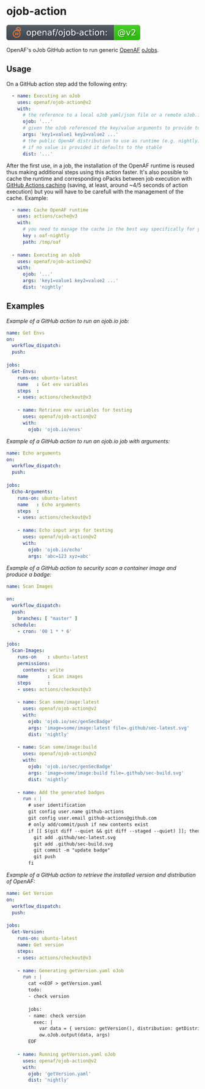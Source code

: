 # ojob-action

![version](.github/ojobs/version.svg)

OpenAF's oJob GitHub action to run generic [OpenAF](https://docs.openaf.io) [oJobs](https://docs.openaf.io/docs/concepts/oJob.html).

## Usage

On a GitHub action step add the following entry:

````yaml
  - name: Executing an oJob
    uses: openaf/ojob-action@v2
    with:
      # the reference to a local oJob yaml/json file or a remote oJob.io
      ojob: '...' 
      # given the oJob referenced the key/value arguments to provide to it
      args: 'key1=value1 key2=value2 ...'
      # the public OpenAF distribution to use as runtime (e.g. nightly)
      # if no value is provided it defaults to the stable
      dist: '...'
````

After the first use, in a job, the installation of the OpenAF runtime is reused thus making additional steps using this action faster. It's also possible to cache the runtime and corresponding oPacks between job execution with [GitHub Actions caching](https://docs.github.com/en/actions/using-workflows/caching-dependencies-to-speed-up-workflows#comparing-artifacts-and-dependency-caching) (saving, at least, around ~4/5 seconds of action execution) but you will have to be carefull with the management of the cache. Example:

````yaml
  - name: Cache OpenAF runtime
    uses: actions/cache@v3
    with:
      # you need to manage the cache in the best way specifically for your case
      key : oaf-nightly
      path: /tmp/oaf

  - name: Executing an oJob
    uses: openaf/ojob-action@v2
    with:
      ojob: '...' 
      args: 'key1=value1 key2=value2 ...'
      dist: 'nightly'
````

## Examples

*Example of a GitHub action to run an ojob.io job:*

````yaml
name: Get Envs
on:
  workflow_dispatch:
  push:

jobs:
  Get-Envs:
    runs-on: ubuntu-latest
    name   : Get env variables
    steps  :
    - uses: actions/checkout@v3

    - name: Retrieve env variables for testing
      uses: openaf/ojob-action@v2
      with:
        ojob: 'ojob.io/envs'
````

*Example of a GitHub action to run an ojob.io job with arguments:*

````yaml
name: Echo arguments
on:
  workflow_dispatch:
  push:

jobs:
  Echo-Arguments:
    runs-on: ubuntu-latest
    name   : Echo arguments
    steps  :
    - uses: actions/checkout@v3

    - name: Echo input args for testing
      uses: openaf/ojob-action@v2
      with:
        ojob: 'ojob.io/echo'
        args: 'abc=123 xyz=abc'
````

*Example of a GitHub action to security scan a container image and produce a badge:*

````yaml
name: Scan Images

on:
  workflow_dispatch:
  push:
    branches: [ "master" ]
  schedule:
    - cron: '00 1 * * 6'

jobs:
  Scan-Images:
    runs-on    : ubuntu-latest
    permissions:
      contents: write
    name       : Scan images
    steps      :
    - uses: actions/checkout@v3

    - name: Scan some/image:latest
      uses: openaf/ojob-action@v2
      with:
        ojob: 'ojob.io/sec/genSecBadge'
        args: 'image=some/image:latest file=.github/sec-latest.svg'
        dist: 'nightly'

    - name: Scan some/image:build
      uses: openaf/ojob-action@v2
      with:
        ojob: 'ojob.io/sec/genSecBadge'
        args: 'image=some/image:build file=.github/sec-build.svg'
        dist: 'nightly'

    - name: Add the generated badges 
      run : |
        # user identification
        git config user.name github-actions
        git config user.email github-actions@github.com
        # only add/commit/push if new contents exist
        if [[ $(git diff --quiet && git diff --staged --quiet) ]]; then
          git add .github/sec-latest.svg
          git add .github/sec-build.svg
          git commit -m "update badge"
          git push
        fi
````

*Example of a GitHub action to retrieve the installed version and distribution of OpenAF:*

````yaml
name: Get Version
on:
  workflow_dispatch:
  push:

jobs:
  Get-Version:
    runs-on: ubuntu-latest
    name: Get version
    steps:
    - uses: actions/checkout@v3

    - name: Generating getVersion.yaml oJob
      run : |
        cat <<EOF > getVersion.yaml
        todo:
        - check version
        
        jobs:
        - name: check version
          exec: |
            var data = { version: getVersion(), distribution: getDistribution() }
            ow.oJob.output(data, args)
        EOF

    - name: Running getVersion.yaml oJob
      uses: openaf/ojob-action@v2
      with:
        ojob: 'getVersion.yaml'
        dist: 'nightly'
````
